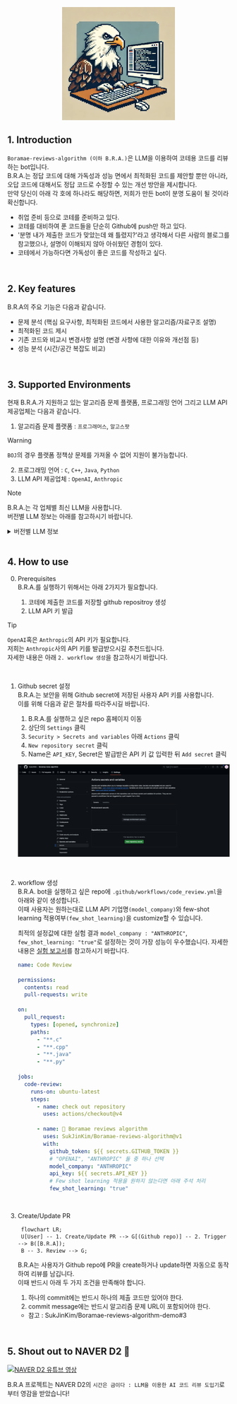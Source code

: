 <p align="center">
  <a href="https://github.com/SukJinKim/Boramae-reviews-algorithm/tree/main"> 
    <img src="/img/Boramae-reviews-algorithm-logo.webp" width="256" height="256"/>
  </a>
</p>  


## 1. Introduction


`Boramae-reviews-algorithm (이하 B.R.A.)`은 LLM을 이용하여 코테용 코드를 리뷰하는 bot입니다.  
B.R.A.는 정답 코드에 대해 가독성과 성능 면에서 최적화된 코드를 제안할 뿐만 아니라, 오답 코드에 대해서도 정답 코드로 수정할 수 있는 개선 방안을 제시합니다.  
만약 당신이 아래 각 호에 하나라도 해당하면, 저희가 만든 bot이 분명 도움이 될 것이라 확신합니다.

- 취업 준비 등으로 코테를 준비하고 있다.
- 코테를 대비하여 푼 코드들을 단순히 Github에 push만 하고 있다.
- '분명 내가 제출한 코드가 맞았는데 왜 틀렸지?'라고 생각해서 다른 사람의 블로그를 참고했으나, 설명이 이해되지 않아 아쉬웠던 경험이 있다.
- 코테에서 가능하다면 가독성이 좋은 코드를 작성하고 싶다.  

<br/>

## 2. Key features

B.R.A의 주요 기능은 다음과 같습니다.

- 문제 분석 (핵심 요구사항, 최적화된 코드에서 사용한 알고리즘/자료구조 설명)
- 최적화된 코드 제시
- 기존 코드와 비교시 변경사항 설명 (변경 사항에 대한 이유와 개선점 등)
- 성능 분석 (시간/공간 복잡도 비교)

<br/>

## 3. Supported Environments


현재 B.R.A.가 지원하고 있는 알고리즘 문제 플랫폼, 프로그래밍 언어 그리고 LLM API 제공업체는 다음과 같습니다.

1. 알고리즘 문제 플랫폼 : `프로그래머스`, `알고스팟`
> [!WARNING]
> `BOJ`의 경우 플랫폼 정책상 문제를 가져올 수 없어 지원이 불가능합니다.
2. 프로그래밍 언어 : `C`, `C++`, `Java`, `Python`
3. LLM API 제공업체 : `OpenAI`, `Anthropic`
> [!NOTE]
> B.R.A.는 각 업체별 최신 LLM을 사용합니다.  
> 버전별 LLM 정보는 아래를 참고하시기 바랍니다.

<details>

<summary>버전별 LLM 정보</summary>

## v1

  | 업체명 | 모델명 |
  | --- | --- |
  | `OpenAI` | *gpt-4o* |
  | `Anthropic` | *claude-3-5-sonnet-20240620* |

</details>

<br/> 

## 4. How to use


0. Prerequisites<br/>
   B.R.A.를 실행하기 위해서는 아래 2가지가 필요합니다.
   
   1) 코테에 제출한 코드를 저장할 github repositroy 생성
   2) LLM API 키 발급
> [!TIP]
> `OpenAI`혹은 `Anthropic`의 API 키가 필요합니다.  
> 저희는 `Anthropic`사의 API 키를 발급받으시길 추천드립니다.  
> 자세한 내용은 아래 `2. workflow 생성`을 참고하시기 바랍니다.

<br/>

1. Github secret 설정  
   B.R.A.는 보안을 위해 Github secret에 저장된 사용자 API 키를 사용합니다.  
   이를 위해 다음과 같은 절차를 따라주시길 바랍니다.  

   1) B.R.A.를 실행하고 싶은 repo 홈페이지 이동
   2) 상단의 `Settings` 클릭
   3) `Security > Secrets and variables` 아래 `Actions` 클릭
   4) `New repository secret` 클릭
   5) Name은 `API_KEY`, Secret은 발급받은 API 키 값 입력한 뒤 `Add secret` 클릭

   <p align="center">
    <img src="/img/secret setting.png"/>
   </p>  

<br/>

2. workflow 생성  
   B.R.A. bot을 실행하고 싶은 repo에 `.github/workflows/code_review.yml`을 아래와 같이 생성합니다.  
   이때 사용자는 원하는대로 LLM API 기업명`(model_company)`와 few-shot learning 적용여부`(few_shot_learning)`을 customize할 수 있습니다.


   최적의 설정값에 대한 실험 결과 `model_company : "ANTHROPIC"`, `few_shot_learning: "true"`로 설정하는 것이 가장 성능이 우수했습니다.
   자세한 내용은 [실험 보고서](https://magnificent-climb-bc3.notion.site/Boramae-reviews-algorithm-9bc1db970a9b4043a7919bae47e4a017?pvs=4)를 참고하시기 바랍니다.

    ```yml
    name: Code Review

    permissions:
      contents: read
      pull-requests: write

    on:
      pull_request:
        types: [opened, synchronize]
        paths:
          - "**.c"
          - "**.cpp"
          - "**.java"
          - "**.py"

    jobs:
      code-review:
        runs-on: ubuntu-latest
        steps:
          - name: check out repository
            uses: actions/checkout@v4

          - name: 🦅 Boramae reviews algorithm
            uses: SukJinKim/Boramae-reviews-algorithm@v1
            with:
              github_token: ${{ secrets.GITHUB_TOKEN }}
              # "OPENAI", "ANTHROPIC" 둘 중 하나 선택
              model_company: "ANTHROPIC"
              api_key: ${{ secrets.API_KEY }}
              # Few shot learning 적용을 원하지 않는다면 아래 주석 처리
              few_shot_learning: "true"
    ```

<br/>

3. Create/Update PR
   ```mermaid
    flowchart LR;
    U[User] -- 1. Create/Update PR --> G[(Github repo)] -- 2. Trigger --> B([B.R.A]);
    B -- 3. Review --> G;
   ```
   B.R.A는 사용자가 Github repo에 PR을 create하거나 update하면 자동으로 동작하여 리뷰를 남깁니다.  
   이때 반드시 아래 두 가지 조건을 만족해야 합니다.  

   1) 하나의 commit에는 반드시 하나의 제출 코드만 있어야 한다.
   2) commit message에는 반드시 알고리즘 문제 URL이 포함되어야 한다.  
      
   -  참고 : SukJinKim/Boramae-reviews-algorithm-demo#3

<br/>  

## 5. Shout out to NAVER D2 :green_heart:

[![NAVER D2 유튜브 영상](http://img.youtube.com/vi/7cwFhX14nkg/0.jpg)](https://youtu.be/7cwFhX14nkg?t=0s)  

B.R.A 프로젝트는 NAVER D2의 `시간은 금이다 : LLM을 이용한 AI 코드 리뷰 도입기`로부터 영감을 받았습니다!
